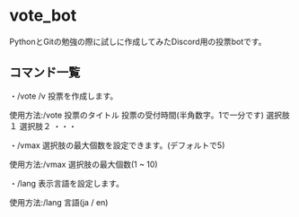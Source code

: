 # vote_bot

PythonとGitの勉強の際に試しに作成してみたDiscord用の投票botです。


## コマンド一覧

・/vote /v 投票を作成します。

使用方法:/vote 投票のタイトル 投票の受付時間(半角数字。1で一分です) 選択肢１ 選択肢２ ・・・


・/vmax 選択肢の最大個数を設定できます。(デフォルトで5)

使用方法:/vmax 選択肢の最大個数(1 ~ 10)


・/lang 表示言語を設定します。

使用方法:/lang 言語(ja / en)
